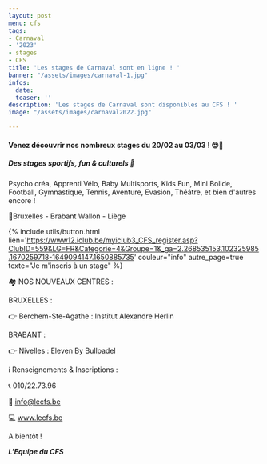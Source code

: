 ```yaml
---
layout: post
menu: cfs
tags:
- Carnaval
- '2023'
- stages
- CFS
title: 'Les stages de Carnaval sont en ligne ! '
banner: "/assets/images/carnaval-1.jpg"
infos:
  date: 
  teaser: ''
description: 'Les stages de Carnaval sont disponibles au CFS ! '
image: "/assets/images/carnaval2022.jpg"

---
```

#### Venez découvrir nos nombreux stages du 20/02 au 03/03 ! 😍💃

##### Des stages sportifs, fun & culturels 🥳

Psycho créa, Apprenti Vélo, Baby Multisports, Kids Fun, Mini Bolide, Football, Gymnastique, Tennis, Aventure, Evasion, Théâtre, et bien d'autres encore !

📍Bruxelles - Brabant Wallon - Liège

{% include utils/button.html  
lien='https://www12.iclub.be/myiclub3_CFS_register.asp?ClubID=559&LG=FR&Categorie=4&Groupe=1&_ga=2.268535153.102325985.1670259718-1649094147.1650885735' couleur="info" autre_page=true texte="Je m'inscris à un stage" %}

🏘 NOS NOUVEAUX CENTRES :

BRUXELLES :

👉 Berchem-Ste-Agathe : Institut Alexandre Herlin

BRABANT :

👉 Nivelles : Eleven By Bullpadel

ℹ Renseignements & Inscriptions :

📞 010/22.73.96

📧 info@lecfs.be

💻 www.lecfs.be

A bientôt !

**_L'Equipe du CFS_**